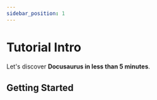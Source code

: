 ```yaml
---
sidebar_position: 1
---
```


# Tutorial Intro

Let's discover **Docusaurus in less than 5 minutes**.

## Getting Started




